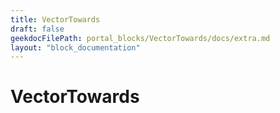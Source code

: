 ```yaml
---
title: VectorTowards
draft: false
geekdocFilePath: portal_blocks/VectorTowards/docs/extra.md
layout: "block_documentation"
---
```

# VectorTowards